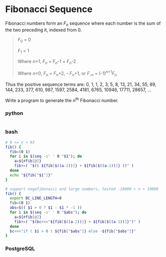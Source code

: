 # Fibonacci Sequence
Fibonacci numbers form an *F<sub>n</sub>* sequence where each number is the sum of the two preceding it, indexed from 0.

> *F*<sub>0</sub> = 0
>
> *F*<sub>1</sub> = 1
> 
> Where *n*>1, *F<sub>n</sub>* = *F<sub>n</sub>*-1 + *F<sub>n</sub>*-2
> 
> Where *n*<0, *F<sub>n</sub>* = *F<sub>n</sub>*+2, - *F<sub>n</sub>*+1, or  *F<sub>-n</sub>* = (-1)<sup>*n*+1</sup>*F<sub>n</sub>*

Thus the positive sequence terms are: 0, 1, 1, 2, 3, 5, 8, 13, 21, 34, 55, 89, 144, 233, 377, 610, 987, 1597, 2584, 4181, 6765, 10946, 17711, 28657, ...

Write a program to generate the *n*<sup>th</sup> Fibonacci number.

### python
```python

```

### bash
```bash
# 0 <= n < 93
fib() {
  fib=(0 1)
  for i in $(seq -s' ' 0 "$1"); do
    a=${#fib[@]}
    fib+=( "$(( ${fib[$((a-2))]} + ${fib[$((a-1))]} ))" )
  done
  echo "${fib["$1"]}"
}

# support negafibonacci and large numbers, tested -10000 < n < 10000
fib() {
  export BC_LINE_LENGTH=0
  fib=(0 1)
  abs=$(( $1 > 0 ? $1 : $1 * -1 ))
  for i in $(seq -s' ' 0 "$abs"); do
    a=${#fib[@]}
    fib+=( "$(bc<<<"${fib[$((a-2))]} + ${fib[$((a-1))]}")" )
  done
  bc<<<"if ( $1 > 0 ) ${fib["$abs"]} else -${fib["$abs"]}"
}
```

### PostgreSQL
```sql

```
